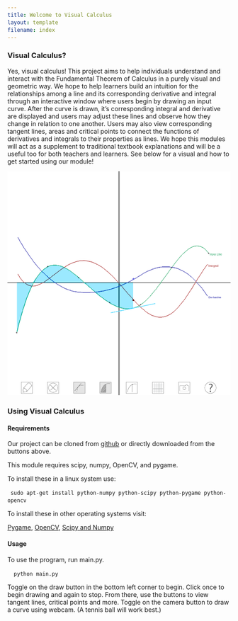 ```yaml
---
title: Welcome to Visual Calculus
layout: template
filename: index
--- 
```


### Visual Calculus?

Yes, visual calculus! This project aims to help individuals understand and interact with the Fundamental Theorem of Calculus in a purely visual and geometric way. We hope to help learners build an intuition for the relationships among a line and its corresponding derivative and integral through an interactive window where users begin by drawing an input curve. After the curve is drawn, it’s corresponding integral and derivative are displayed and users may adjust these lines and observe how they change in relation to one another. Users may also view corresponding tangent lines, areas and critical points to connect the functions of derivatives and integrals to their properties as lines. We hope this modules will act as a supplement to traditional textbook explanations and will be a useful too for both teachers and learners. See below for a visual and how to get started using our module!

![Visual Calculus](viscalcexample.png)

### Using Visual Calculus
 
#### Requirements

Our project can be cloned from [github](https://github.com/xiaozhengxu/Interactive-Calculus) or directly downloaded from the buttons above.

This module requires scipy, numpy, OpenCV, and pygame. 

To install these in a linux system use:

 ` sudo apt-get install python-numpy python-scipy python-pygame python-opencv`
 
To install these in other operating systems visit:

[Pygame](http://www.pygame.org/download.shtml), [OpenCV](http://docs.opencv.org/3.1.0/d5/de5/tutorial_py_setup_in_windows.html#gsc.tab=0), [Scipy and Numpy](http://www.numpy.org/)

#### Usage
To use the program, run main.py.

`  python main.py`

Toggle on the draw button in the bottom left corner to begin. Click once to begin drawing and again to stop. From there, use the buttons to view tangent lines, critical points and more. Toggle on the camera button to draw a curve using webcam. (A tennis ball will work best.) 
